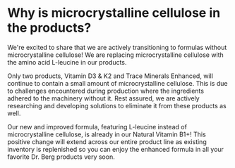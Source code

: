 # Why is microcrystalline cellulose in the products?

We're excited to share that we are actively transitioning to formulas without microcrystalline cellulose! We are replacing microcrystalline cellulose with the amino acid L-leucine in our products.

Only two products, Vitamin D3 & K2 and Trace Minerals Enhanced, will continue to contain a small amount of microcrystalline cellulose. This is due to challenges encountered during production where the ingredients adhered to the machinery without it. Rest assured, we are actively researching and developing solutions to eliminate it from these products as well.

Our new and improved formula, featuring L-leucine instead of microcrystalline cellulose, is already in our Natural Vitamin B1+! This positive change will extend across our entire product line as existing inventory is replenished so you can enjoy the enhanced formula in all your favorite Dr. Berg products very soon.
